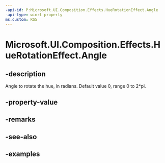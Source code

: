 ```yaml
---
-api-id: P:Microsoft.UI.Composition.Effects.HueRotationEffect.Angle
-api-type: winrt property
ms.custom: RS5
---
```


<!-- Property syntax.
public float Angle { get;  set; }
-->

# Microsoft.UI.Composition.Effects.HueRotationEffect.Angle

## -description
Angle to rotate the hue, in radians. Default value 0, range 0 to 2*pi.

## -property-value

## -remarks

## -see-also

## -examples

